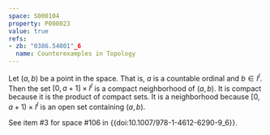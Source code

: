 ```yaml
---
space: S000104
property: P000023
value: true
refs:
- zb: "0386.54001"_6
  name: Counterexamples in Topology
---
```


Let $(a,b)$ be a point in the space.  That is, $a$ is a countable ordinal and $b\in I^I$.  Then the set $[0,a+1]\times I^I$ is a compact neighborhood of $(a,b)$.  It is compact because it is the product of compact sets.  It is a neighborhood because $[0,a+1)\times I^I$ is an open set containing $(a,b)$.

See item #3 for space #106 in {{doi:10.1007/978-1-4612-6290-9_6}}.
